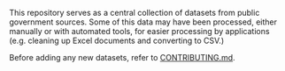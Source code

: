 This repository serves as a central collection of datasets from public government sources. Some of this data may have been processed, either manually or with automated tools, for easier processing by applications (e.g. cleaning up Excel documents and converting to CSV.)

Before adding any new datasets, refer to [CONTRIBUTING.md](CONTRIBUTING.md).